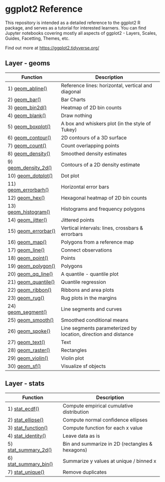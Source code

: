 # ggplot2 Reference
This repository is intended as a detailed reference to the ggplot2 R package, and serves as a tutorial for interested learners.
You can find Jupyter notebooks covering mostly all aspects of ggplot2 - Layers, Scales, Guides, Facetting, Themes, etc.

Find out more at https://ggplot2.tidyverse.org/

## Layer - geoms
| Function | Description |
| --- | --- |
| 1) [geom_abline()][1] | Reference lines: horizontal, vertical and diagonal |
| 2) [geom_bar()][2] | Bar Charts |
| 3) [geom_bin2d()][3] | Heatmap of 2D bin counts |
| 4) [geom_blank()][4] | Draw nothing |
| 5) [geom_boxplot()][5] | A box and whiskers plot (in the style of Tukey) |
| 6) [geom_contour()][6] | 2D contours of a 3D surface |
| 7) [geom_count()][7] | Count overlapping points |
| 8) [geom_density()][8] | Smoothed density estimates |
| 9) [geom_density_2d()][9] | Contours of a 2D density estimate |
| 10) [geom_dotplot()][10] | Dot plot |
| 11) [geom_errorbarh()][11] | Horizontal error bars |
| 12) [geom_hex()][12] | Hexagonal heatmap of 2D bin counts |
| 13) [geom_histogram()][13] | Histograms and frequency polygons |
| 14) [geom_jitter()][14] | Jittered points |
| 15) [geom_errorbar()][15] | Vertical intervals: lines, crossbars & errorbars |
| 16) [geom_map()][16] | Polygons from a reference map |
| 17) [geom_line()][17] | Connect observations |
| 18) [geom_point()][18] | Points |
| 19) [geom_polygon()][19] | Polygons |
| 20) [geom_qq_line()][20] | A quantile - quantile plot |
| 21) [geom_quantile()][21] | Quantile regression |
| 22) [geom_ribbon()][22] | Ribbons and area plots |
| 23) [geom_rug()][23] | Rug plots in the margins |
| 24) [geom_segment()][24] | Line segments and curves |
| 25) [geom_smooth()][25] | Smoothed conditional means |
| 26) [geom_spoke()][26] | Line segments parameterized by location, direction and distance |
| 27) [geom_text()][27] | Text |
| 28) [geom_raster()][28] | Rectangles |
| 29) [geom_violin()][29] | Violin plot |
| 30) [geom_sf()][30] | Visualize sf objects |

## Layer - stats
| Function | Description |
| --- | --- |
| 1) [stat_ecdf()][31] | Compute empirical cumulative distribution |
| 2) [stat_ellipse()][32] | Compute normal confidence ellipses |
| 3) [stat_function()][33] | Compute function for each x value |
| 4) [stat_identity()][34] | Leave data as is |
| 5) [stat_summary_2d()][35] | Bin and summarize in 2D (rectangles & hexagons) |
| 6) [stat_summary_bin()][36] | Summarize y values at unique / binned x |
| 7) [stat_unique()][37] | Remove duplicates |

[1]: https://github.com/Anacoder1/ggplot2_Reference/blob/master/Layers%20-%20geoms/geom_abline().ipynb
[2]: https://github.com/Anacoder1/ggplot2_Reference/blob/master/Layers%20-%20geoms/geom_bar().ipynb
[3]: https://github.com/Anacoder1/ggplot2_Reference/blob/master/Layers%20-%20geoms/geom_bin2d().ipynb
[4]: https://github.com/Anacoder1/ggplot2_Reference/blob/master/Layers%20-%20geoms/geom_blank().ipynb
[5]: https://github.com/Anacoder1/ggplot2_Reference/blob/master/Layers%20-%20geoms/geom_boxplot().ipynb
[6]: https://github.com/Anacoder1/ggplot2_Reference/blob/master/Layers%20-%20geoms/geom_contour().ipynb
[7]: https://github.com/Anacoder1/ggplot2_Reference/blob/master/Layers%20-%20geoms/geom_count().ipynb
[8]: https://github.com/Anacoder1/ggplot2_Reference/blob/master/Layers%20-%20geoms/geom_density().ipynb
[9]: https://github.com/Anacoder1/ggplot2_Reference/blob/master/Layers%20-%20geoms/geom_density_2d().ipynb
[10]: https://github.com/Anacoder1/ggplot2_Reference/blob/master/Layers%20-%20geoms/geom_dotplot().ipynb
[11]: https://github.com/Anacoder1/ggplot2_Reference/blob/master/Layers%20-%20geoms/geom_errorbarh().ipynb
[12]: https://github.com/Anacoder1/ggplot2_Reference/blob/master/Layers%20-%20geoms/geom_hex().ipynb
[13]: https://github.com/Anacoder1/ggplot2_Reference/blob/master/Layers%20-%20geoms/geom_histogram().ipynb
[14]: https://github.com/Anacoder1/ggplot2_Reference/blob/master/Layers%20-%20geoms/geom_jitter().ipynb
[15]: https://github.com/Anacoder1/ggplot2_Reference/blob/master/Layers%20-%20geoms/geom_errorbar().ipynb
[16]: https://github.com/Anacoder1/ggplot2_Reference/blob/master/Layers%20-%20geoms/geom_map().ipynb
[17]: https://github.com/Anacoder1/ggplot2_Reference/blob/master/Layers%20-%20geoms/geom_line().ipynb
[18]: https://github.com/Anacoder1/ggplot2_Reference/blob/master/Layers%20-%20geoms/geom_point().ipynb
[19]: https://github.com/Anacoder1/ggplot2_Reference/blob/master/Layers%20-%20geoms/geom_polygon().ipynb
[20]: https://github.com/Anacoder1/ggplot2_Reference/blob/master/Layers%20-%20geoms/geom_qq_line().ipynb
[21]: https://github.com/Anacoder1/ggplot2_Reference/blob/master/Layers%20-%20geoms/geom_quantile().ipynb
[22]: https://github.com/Anacoder1/ggplot2_Reference/blob/master/Layers%20-%20geoms/geom_ribbon().ipynb
[23]: https://github.com/Anacoder1/ggplot2_Reference/blob/master/Layers%20-%20geoms/geom_rug().ipynb
[24]: https://github.com/Anacoder1/ggplot2_Reference/blob/master/Layers%20-%20geoms/geom_segment().ipynb
[25]: https://github.com/Anacoder1/ggplot2_Reference/blob/master/Layers%20-%20geoms/geom_smooth().ipynb
[26]: https://github.com/Anacoder1/ggplot2_Reference/blob/master/Layers%20-%20geoms/geom_spoke().ipynb
[27]: https://github.com/Anacoder1/ggplot2_Reference/blob/master/Layers%20-%20geoms/geom_text().ipynb
[28]: https://github.com/Anacoder1/ggplot2_Reference/blob/master/Layers%20-%20geoms/geom_raster().ipynb
[29]: https://github.com/Anacoder1/ggplot2_Reference/blob/master/Layers%20-%20geoms/geom_violin().ipynb
[30]: https://github.com/Anacoder1/ggplot2_Reference/blob/master/Layers%20-%20geoms/geom_sf().ipynb
[31]: https://github.com/Anacoder1/ggplot2_Reference/blob/master/Layers%20-%20stats/stat_ecdf().ipynb
[32]: https://github.com/Anacoder1/ggplot2_Reference/blob/master/Layers%20-%20stats/stat_ellipse().ipynb
[33]: https://github.com/Anacoder1/ggplot2_Reference/blob/master/Layers%20-%20stats/stat_function().ipynb
[34]: https://github.com/Anacoder1/ggplot2_Reference/blob/master/Layers%20-%20stats/stat_identity().ipynb
[35]: https://github.com/Anacoder1/ggplot2_Reference/blob/master/Layers%20-%20stats/stat_summary_2d().ipynb
[36]: https://github.com/Anacoder1/ggplot2_Reference/blob/master/Layers%20-%20stats/stat_summary_bin().ipynb
[37]: https://github.com/Anacoder1/ggplot2_Reference/blob/master/Layers%20-%20stats/stat_unique().ipynb
